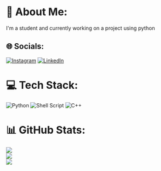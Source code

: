# 💫 About Me:
I'm a student and currently working on a project using python


## 🌐 Socials:
[![Instagram](https://img.shields.io/badge/Instagram-%23E4405F.svg?logo=Instagram&logoColor=white)](https://instagram.com/virochna_saxena) [![LinkedIn](https://img.shields.io/badge/LinkedIn-%230077B5.svg?logo=linkedin&logoColor=white)](https://linkedin.com/in/virochna-saxena-192945251) 

# 💻 Tech Stack:
![Python](https://img.shields.io/badge/python-3670A0?style=for-the-badge&logo=python&logoColor=ffdd54) ![Shell Script](https://img.shields.io/badge/shell_script-%23121011.svg?style=for-the-badge&logo=gnu-bash&logoColor=white) ![C++](https://img.shields.io/badge/c++-%2300599C.svg?style=for-the-badge&logo=c%2B%2B&logoColor=white)
# 📊 GitHub Stats:
![](https://github-readme-stats.vercel.app/api?username=Vs2k24&theme=dark&hide_border=false&include_all_commits=true&count_private=true)<br/>
![](https://github-readme-streak-stats.herokuapp.com/?user=Vs2k24&theme=dark&hide_border=false)<br/>
![](https://github-readme-stats.vercel.app/api/top-langs/?username=Vs2k24&theme=dark&hide_border=false&include_all_commits=true&count_private=true&layout=compact)

